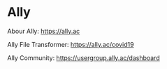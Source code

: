 # Ally

Abour Ally: https://ally.ac

Ally File Transformer: https://ally.ac/covid19

Ally Community: https://usergroup.ally.ac/dashboard
